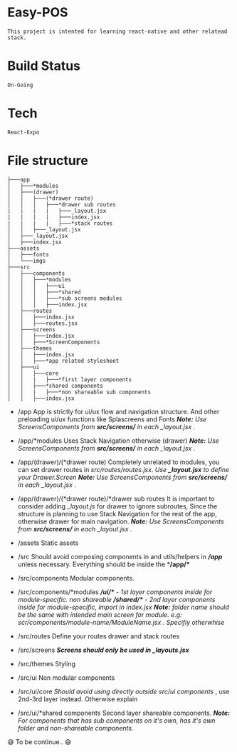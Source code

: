# Easy-POS

    This project is intented for learning react-native and other relatead stack.

# Build Status

    On-Going

# Tech

    React-Expo


# File structure

```
├───app
│   ├───*modules
│   ├───(drawer)
│   │   ├───(*drawer route)
│   │   │   ├───*drawer sub routes
|   |   |   |   ├───_layout.jsx
|   |   |   |   ├───index.jsx
|   |   |   |   ├───*stack routes
│   │   ├───_layout.jsx
│   ├───_layout.jsx
│   ├───index.jsx
├───assets
│   ├───fonts
│   └───imgs
├───src
│   ├───components
│   │   ├───*modules
│   │   │   ├───ui
│   │   │   ├───*shared
│   │   │   ├───*sub screens modules
│   │   │   ├───index.jsx
│   ├───routes
│   │   ├───index.jsx
│   │   ├───routes.jsx
│   ├───screens
│   │   ├───index.jsx
│   │   ├───*ScreenComponents
│   ├───themes
│   │   ├───index.jsx
│   │   ├───*app related stylesheet
│   ├───ui
│   │   ├───core
│   │   |   ├───*first layer components
│   │   ├───*shared components
│   │   |   ├───*non shareable sub components
│   │   ├───index.jsx
```

- /app
    App is strictly for ui/ux flow and navigation structure.
    And other preloading ui/ux functions like Splascreens and Fonts
    ***Note:*** *Use ScreensComponents from **src/screens/** in each _layout.jsx .*

- /app/*modules
    Uses Stack Navigation otherwise (drawer)
    ***Note:*** *Use ScreensComponents from **src/screens/** in each _layout.jsx .*

- /app/(drawer)/(*drawer route)
    Completely unrelated to modules, you can set drawer routes in *src/routes/routes.jsx*.
    *Use **_layout.jsx** to define your Drawer.Screen*
    ***Note:*** *Use ScreensComponents from **src/screens/** in each _layout.jsx .*

- /app/(drawer)/(*drawer route)/*drawer sub routes
    It is important to consider adding *_layout.js* for drawer to ignore subroutes, Since the structure is planning to use Stack Navigation for the rest of the app, otherwise drawer for main navigation.
    ***Note:*** *Use ScreensComponents from **src/screens/** in each _layout.jsx .*

- /assets
    Static assets

- /src
    Should avoid composing components in and utils/helpers in ***/app*** unless necessary. Everything should be inside the ***/app/\***

- /src/components
    Modular components.

- /src/components/*modules
    ***/ui/\**** *- 1st layer components inside for module-specific. non shareable*
    ***/shared/\**** *- 2nd layer components inside for module-specific, import in index.jsx*
    ***Note:*** *folder name should be the same with intended main screen for module. e.g: scr/components/module-name/ModuleName.jsx . Specifiy otherwhise*

- /src/routes
    Define your routes drawer and stack routes

- /src/screens
    ***Screens should only be used in _layouts.jsx***

- /src/themes
    Styling

- /src/ui
    Non modular components

- /src/ui/core
    *Should avoid using directly outside src/ui components* , use 2nd-3rd layer instead. Otherwise explain

- /src/ui/*shared components
    Second layer shareable components.
    ***Note:*** *For components that has sub components on it's own, has it's own folder and non-shareable components.*

:sweat_smile: To be continue.. :sweat_smile:
